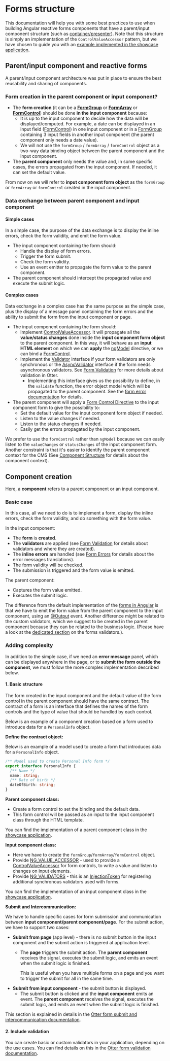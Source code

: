 # Forms structure

This documentation will help you with some best practices to use when building Angular reactive forms components that have a parent/input component structure (such as [container/presenter](../components/CONTAINER_PRESENTER.md)).
Note that this structure is simply an implementation of the `ControlValueAccessor` pattern, but we have chosen to guide you with an [example implemented in the showcase application](https://github.com/AmadeusITGroup/otter/tree/main/apps/showcase/src/app/forms).

## Parent/input component and reactive forms
A parent/input component architecture was put in place to ensure the best reusability and sharing of components.

### Form creation in the parent component or input component?

* The __form creation__ (it can be a [__FormGroup__](https://angular.io/api/forms/FormGroup) or [__FormArray__](https://angular.io/api/forms/FormArray)
  or [__FormControl__](https://angular.io/api/forms/FormControl)) should be done __in the input component__ because:
   * It is up to the input component to decide how the data will be displayed/computed. For example, a date can be displayed in an input field
    ([FormControl](https://angular.io/api/forms/FormControl)) in one input component or in a [FormGroup](https://angular.io/api/forms/FormGroup) containing
    3 input fields in another input component (the parent component only needs a date value).
   * We will not use the `formGroup` / `formArray` / `formControl` object as a two-way data binding object between the parent component and the input component.
* The __parent component__ only needs the value and, in some specific cases, the errors propagated from the input component. If needed, it can set the default value.

From now on we will refer to __input component form object__ as the `formGroup` or `formArray` or `formControl` created in the input component.

### Data exchange between parent component and input component

#### Simple cases
In a simple case, the purpose of the data exchange is to display the inline errors, check the form validity, and emit the form value.
* The input component containing the form should:
  * Handle the display of form errors.
  * Trigger the form submit.
  * Check the form validity.
  * Use an event emitter to propagate the form value to the parent component.
* The parent component should intercept the propagated value and execute the submit logic.

#### Complex cases
Data exchange in a complex case has the same purpose as the simple case, plus the display of a message panel containing the form errors and the ability to submit the form from the input component or page.
* The input component containing the form should:
   * Implement [ControlValueAccessor](https://angular.io/api/forms/ControlValueAccessor). It will propagate all the __value/status changes__ done inside the __input component form object__ to the parent component.
     In this way, it will behave as an __input HTML element__ on which we can __apply__ the [ngModel](https://angular.io/api/forms/NgModel) directive, or we can bind a [FormControl](https://angular.io/api/forms/FormControl#description).
   * Implement the [Validator](https://angular.io/api/forms/Validator) interface if your form validators are only synchronous or the [AsyncValidator](https://angular.io/api/forms/AsyncValidator) interface if the form needs asynchronous validators.
     See [Form Validation](./FORM_VALIDATION.md) for more details about validation in Otter.
      * Implementing this interface gives us the possibility to define, in the `validate` function, the error object model which will be propagated to the parent component. See the [form error documentation](./FORM_ERRORS.md) for details.
* The parent component will apply a [Form Control Directive](https://angular.io/api/forms/FormControlDirective) to the input component form to give the possibility to:
   * Set the default value for the input component form object if needed.
   * Listen to the value changes if needed.
   * Listen to the status changes if needed.
   * Easily get the errors propagated by the input component.

We prefer to use the `formControl` rather than `ngModel` because we can easily listen to the `valueChanges` or `statusChanges` of the input component form.
Another constraint is that it's easier to identify the parent component context for the CMS (See [Component Structure](../components/COMPONENT_REPLACEMENT.md) for details about the component context).

## Component creation
Here, a __component__ refers to a parent component or an input component.

### Basic case
In this case, all we need to do is to implement a form, display the inline errors, check the form validity, and do something with the form value.

In the input component:
* The __form__ is __created__.
* The __validators__ are applied (see [Form Validation](./FORM_VALIDATION.md) for details about validators and where they are created).
* The __inline errors__ are handled (see [Form Errors](./FORM_ERRORS.md) for details about the error messages translations).
* The form validity will be checked.
* The submission is triggered and the form value is emitted.

The parent component:
* Captures the form value emitted.
* Executes the submit logic.

The difference from the default implementation of the [forms in Angular](https://angular.io/guide/reactive-forms) is that we have to emit the form value from the parent component to the input component,
using an [@Output](https://angular.io/api/core/Output) event.
Another difference might be related to the custom validators, which we suggest to be created in the parent component because they can be related to the business logic.
(Please have a look at the [dedicated section](./FORM_VALIDATION.md) on the forms validators.).

### Adding complexity
In addition to the simple case, if we need an __error message__ panel, which can be displayed anywhere in the page,
or to __submit the form outside the component__, we must follow the more complex implementation described below.

#### 1. Basic structure
The form created in the input component and the default value of the form control in the parent component should have the same contract. The contract of a form is an interface that defines
the names of the form controls and the type of value that should be handled by each control.

Below is an example of a component creation based on a form used to introduce data for a `PersonalInfo` object.

__Define the contract object:__

Below is an example of a model used to create a form that introduces data for a `PersonalInfo` object.
```typescript
/** Model used to create Personal Info form */
export interface PersonalInfo {
  /** Name */
  name: string;
  /** Date of birth */
  dateOfBirth: string;
}
```

__Parent component class:__
* Create a form control to set the binding and the default data.
* This form control will be passed as an input to the input component class through the HTML template.

You can find the implementation of a parent component class in the [showcase application](https://github.com/AmadeusITGroup/otter/tree/main/apps/showcase/src/components/showcase/forms-parent/forms-parent.component.ts).

__Input component class:__
   * Here we have to create the `formGroup`/`formArray`/`formControl` object.
   * Provide [NG_VALUE_ACCESSOR](https://angular.io/api/forms/NG_VALUE_ACCESSOR) - used to provide a [ControlValueAccessor](https://angular.io/api/forms/DefaultValueAccessor) for form controls, to write a value and listen to changes on input elements.
   * Provide [NG_VALIDATORS](https://angular.io/api/forms/NG_VALIDATORS) - this is an [InjectionToken](https://angular.io/api/core/InjectionToken) for registering additional synchronous validators used with forms.

You can find the implementation of an input component class in the [showcase application](https://github.com/AmadeusITGroup/otter/tree/main/apps/showcase/src/components/utilities/forms-personal-info/forms-personal-info-pres.component.ts).

__Submit and Intercommunication:__

We have to handle specific cases for form submission and communication between __input component/parent component/page__.
For the submit action, we have to support two cases:
* __Submit from page__ (app level) - there is no submit button in the input component and the submit action is triggered at application level.
  * The __page__ triggers the submit action. The __parent component__ receives the signal, executes the submit logic, and emits an event when the submit logic is finished.

    This is useful when you have multiple forms on a page and you want to trigger the submit for all in the same time.
* __Submit from input component__ - the submit button is displayed.
  * The submit button is clicked and the __input component__ emits an event. The __parent component__ receives the signal, executes the submit logic, and emits an event when the submit logic is finished.

This section is explained in details in the [Otter form submit and intercommunication documentation](./FORM_SUBMIT_AND_INTERCOMMUNICATION.md).

#### 2. Include validation
You can create basic or custom validators in your application, depending on the use cases.
You can find details on this in the [Otter form validation documentation](./FORM_VALIDATION.md).

